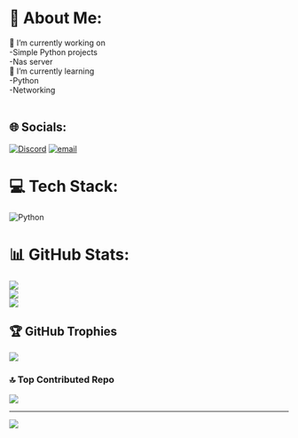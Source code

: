 # 💫 About Me:
🔭 I’m currently working on<br>          -Simple Python projects<br>          -Nas server<br>🌱 I’m currently learning<br>          -Python<br>          -Networking<br><br>


## 🌐 Socials:
[![Discord](https://img.shields.io/badge/Discord-%237289DA.svg?logo=discord&logoColor=white)](https://discord.gg/https://discord.com/invite/UwKzVGNz) [![email](https://img.shields.io/badge/Email-D14836?logo=gmail&logoColor=white)](mailto:officialhakucho@gmail.com) 

# 💻 Tech Stack:
![Python](https://img.shields.io/badge/python-3670A0?style=for-the-badge&logo=python&logoColor=ffdd54)
# 📊 GitHub Stats:
![](https://github-readme-stats.vercel.app/api?username=Hakuchooo&theme=nord&hide_border=false&include_all_commits=false&count_private=false)<br/>
![](https://nirzak-streak-stats.vercel.app/?user=Hakuchooo&theme=nord&hide_border=false)<br/>
![](https://github-readme-stats.vercel.app/api/top-langs/?username=Hakuchooo&theme=nord&hide_border=false&include_all_commits=false&count_private=false&layout=compact)

## 🏆 GitHub Trophies
![](https://github-profile-trophy.vercel.app/?username=Hakuchooo&theme=nord&no-frame=false&no-bg=true&margin-w=4)

### 🔝 Top Contributed Repo
![](https://github-contributor-stats.vercel.app/api?username=Hakuchooo&limit=5&theme=nord&combine_all_yearly_contributions=true)

---
[![](https://visitcount.itsvg.in/api?id=Hakuchooo&icon=0&color=0)](https://visitcount.itsvg.in)

<!-- Proudly created with GPRM ( https://gprm.itsvg.in ) -->
